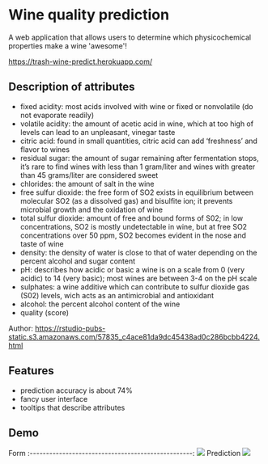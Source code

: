 # Wine quality prediction
A web application that allows users to determine which physicochemical properties make a wine 'awesome'!

https://trash-wine-predict.herokuapp.com/

## Description of attributes

* fixed acidity: most acids involved with wine or fixed or nonvolatile (do not evaporate readily)
* volatile acidity: the amount of acetic acid in wine, which at too high of levels can lead to an unpleasant, vinegar taste
* citric acid: found in small quantities, citric acid can add ‘freshness’ and flavor to wines
* residual sugar: the amount of sugar remaining after fermentation stops, it’s rare to find wines with less than 1 gram/liter and wines with greater than 45 grams/liter are considered sweet
* chlorides: the amount of salt in the wine
* free sulfur dioxide: the free form of SO2 exists in equilibrium between molecular SO2 (as a dissolved gas) and bisulfite ion; it prevents microbial growth and the oxidation of wine
* total sulfur dioxide: amount of free and bound forms of S02; in low concentrations, SO2 is mostly undetectable in wine, but at free SO2 concentrations over 50 ppm, SO2 becomes evident in the nose and taste of wine
* density: the density of water is close to that of water depending on the percent alcohol and sugar content
* pH: describes how acidic or basic a wine is on a scale from 0 (very acidic) to 14 (very basic); most wines are between 3-4 on the pH scale
* sulphates: a wine additive which can contribute to sulfur dioxide gas (S02) levels, wich acts as an antimicrobial and antioxidant
* alcohol: the percent alcohol content of the wine
* quality (score)

Author: https://rstudio-pubs-static.s3.amazonaws.com/57835_c4ace81da9dc45438ad0c286bcbb4224.html
## Features
* prediction accuracy is about 74%
* fancy user interface
* tooltips that describe attributes
## Demo
Form
:--------------------------------------------------:
![](https://imgur.com/dGIFxOb.png)
Prediction
![](https://imgur.com/goC0v4A.png)

